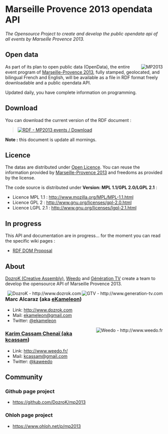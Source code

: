 # Marseille Provence 2013 opendata API

_The Opensource Project to create and develop the public opendata api of all events by Marseille Provence 2013._

## Open data

<a href="http://www.mp2013.fr"><img src="https://raw.github.com/DozroK/mp2013/master/images/logo.png" alt="MP2013" title="MP2013" align="right" /></a>
As part of its plan to open public data (OpenData), the entire event program of [Marseille-Provence 2013](http://www.mp2013.fr), fully stamped, geolocated, and bilingual French and English, will be available as a file in RDF format freely downloadable and a public opendata API.

Updated daily, you have complete information on programming.

## Download

You can download the current version of the RDF document :

><a href="http://api.mp2013.fr/rdf" title="RDF - MP2013 events"> <img border="0" src="http://www.w3.org/RDF/icons/rdf_w3c_button.32" alt="RDF - MP2013 events / Download"/></a>

**Note :** this document is update all mornings.

## Licence

The datas are distributed under [Open Licence](http://www.data.gouv.fr/Licence-Ouverte-Open-Licence). You can reuse the information provided by [Marseille-Provence 2013](http://www.mp2013.fr) and freedoms as provided by the license.

The code source is distributed under **Version: MPL 1.1/GPL 2.0/LGPL 2.1** :

* Licence MPL 1.1 : http://www.mozilla.org/MPL/MPL-1.1.html
* Licence GPL 2 : http://www.gnu.org/licenses/gpl-2.0.html
* Licence LGPL 2.1 : http://www.gnu.org/licenses/lgpl-2.1.html

## In progress

This API and documentation are in progress… for the moment you can read the specific wiki pages :
* [RDF DOM Proposal](https://github.com/DozroK/mp2013/wiki/RDF---DOM-Proposal)

## About

[DozroK (Creative Assembly)](http://www.dozrok.com/), [Weedo](http://www.weedo.fr/) and [Génération TV](http://www.generation-tv.com/) create a team to develop the opensource API of Marseille Provence 2013.

<a href="http://www.generation-tv.com"><img src="https://raw.github.com/DozroK/mp2013/master/images/gtv-logo.png" alt="GTV - http://www.generation-tv.com" title="Génération TV (GTV)" align="right" /></a><a href="http://www.dozrok.com"><img src="https://raw.github.com/DozroK/mp2013/master/images/dozrok-logo.png" alt="DozroK - http://www.dozrok.com" title="DozroK - Creative Assembly" align="right" /></a>
### Marc Alcaraz (aka [eKameleon](https://github.com/ekameleon))
* Link: http://www.dozrok.com
* Mail: ekameleon@gmail.com
* Twitter: [@ekameleon](https://twitter.com/ekameleon)

<a href="http://www.weedo.fr"><img src="https://raw.github.com/DozroK/mp2013/master/images/weedo-logo.png" alt="Weedo - http://www.weedo.fr" title="Weedo" align="right" />
### Karim Cassam Chenaï (aka [kcassam](https://github.com/kcassam))
* Link: http://www.weedo.fr/
* Mail: kcassam@gmail.com
* Twitter: [@kaweedo](https://twitter.com/kaweedo)


## Community

### Github page project
* https://github.com/DozroK/mp2013

### Ohloh page project
 * https://www.ohloh.net/p/mp2013
